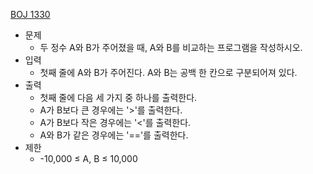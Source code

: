 [BOJ 1330](https://www.acmicpc.net/problem/1330)
- 문제
  - 두 정수 A와 B가 주어졌을 때, A와 B를 비교하는 프로그램을 작성하시오.
- 입력
  - 첫째 줄에 A와 B가 주어진다. A와 B는 공백 한 칸으로 구분되어져 있다.
- 출력
  - 첫째 줄에 다음 세 가지 중 하나를 출력한다.
  - A가 B보다 큰 경우에는 '>'를 출력한다.
  - A가 B보다 작은 경우에는 '<'를 출력한다.
  - A와 B가 같은 경우에는 '=='를 출력한다.
- 제한
  - -10,000 ≤ A, B ≤ 10,000
